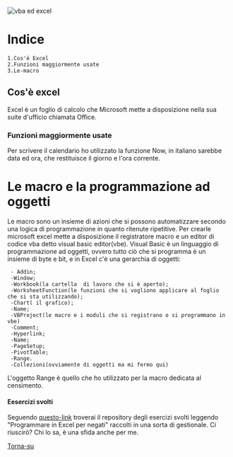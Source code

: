 
![vba ed excel](https://static.vecteezy.com/system/resources/previews/022/101/030/original/microsoft-excel-logo-transparent-free-png.png)

# Indice
   
    1.Cos'è Excel
    2.Funzioni maggiormente usate
    3.Le-macro
   

## Cos'è excel
Excel è un foglio di calcolo che Microsoft mette a disposizione nella sua suite d'ufficio chiamata Office. 

### Funzioni maggiormente usate
Per scrivere il calendario ho utilizzato la funzione
Now, in italiano sarebbe data ed ora, che restituisce il giorno e l'ora corrente.


# Le macro e la programmazione ad oggetti

Le macro sono un insieme di azioni che si possono automatizzare secondo una logica di programmazione in quanto ritenute ripetitive.
Per crearle microsoft excel  mette a disposizione il registratore macro e un editor di codice vba detto visual basic editor(vbe). Visual Basic è un linguaggio di programmazione ad oggetti, ovvero tutto ciò che si programma è un insieme di byte e bit, e in Excel c'è una gerarchia di oggetti:

     - Addin;
     -Window;
     -Workbook(la cartella  di lavoro che si è aperto);
     -WorksheetFunction(le funzioni che si vogliono applicare al foglio che si sta utilizzando);
     -Chart( il grafico);
     -Name;
     -VBProject(le macro e i moduli che si registrano o si programmano in vbe)
     -Comment;
     -Hyperlink;
     -Name;
     -PageSetup;
     -PivotTable;
     -Range.
     -Collezioni(ovviamente di oggetti ma mi fermo qui)

L'oggetto Range è quello che ho utilizzato per la macro dedicata al censimento.

#### Eesercizi svolti
Seguendo  [questo-link](https://github.com/jacopo-jack/Vba_repo)  troverai il repository degli esercizi svolti leggendo "Programmare in Excel per negati"  raccolti in una sorta di gestionale. Ci riuscirò? Chi lo sa, è una sfida anche per me.

[Torna-su](#indice)
